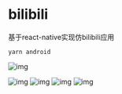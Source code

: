 # bilibili
基于react-native实现仿bilibili应用

`yarn android`

![img](https://github.com/PekoNico/bilibili/tree/main/demo/demo.gif)

![img](https://github.com/PekoNico/bilibili/tree/main/demo/demo_0.jpg)
![img](https://github.com/PekoNico/bilibili/tree/main/demo/demo_1.jpg)
![img](https://github.com/PekoNico/bilibili/tree/main/demo/demo_2.jpg)
![img](https://github.com/PekoNico/bilibili/tree/main/demo/demo_3.jpg)
